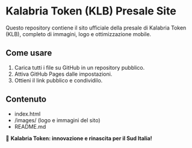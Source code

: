 
# Kalabria Token (KLB) Presale Site

Questo repository contiene il sito ufficiale della presale di Kalabria Token (KLB), completo di immagini, logo e ottimizzazione mobile.

## Come usare
1. Carica tutti i file su GitHub in un repository pubblico.
2. Attiva GitHub Pages dalle impostazioni.
3. Ottieni il link pubblico e condividilo.

## Contenuto
- index.html
- /images/ (logo e immagini del sito)
- README.md

🚀 **Kalabria Token: innovazione e rinascita per il Sud Italia!**
